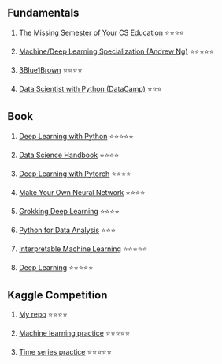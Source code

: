 ## Fundamentals
 
1. [The Missing Semester of Your CS Education](https://missing.csail.mit.edu/2020/) ⭐️⭐️⭐️⭐️

2. [Machine/Deep Learning Specialization (Andrew Ng)](https://www.youtube.com/@Deeplearningai/playlists) ⭐️⭐️⭐️⭐️⭐️
 
3. [3Blue1Brown](https://www.youtube.com/@3blue1brown/playlists) ⭐️⭐️⭐️⭐️

4. [Data Scientist with Python (DataCamp)](https://app.datacamp.com/learn/career-tracks/data-scientist-with-python?version=7) ⭐️⭐️⭐️


## Book

1. [Deep Learning with Python](https://github.com/fchollet/deep-learning-with-python-notebooks) ⭐️⭐️⭐️⭐️⭐️

2. [Data Science Handbook](https://github.com/jakevdp/PythonDataScienceHandbook) ⭐️⭐️⭐️⭐️

3. [Deep Learning with Pytorch](https://www.manning.com/books/deep-learning-with-pytorch) ⭐️⭐️⭐️⭐️

4. [Make Your Own Neural Network](https://www.amazon.com/Make-Your-Own-Neural-Network-ebook/dp/B01EER4Z4G) ⭐️⭐️⭐️⭐️

5. [Grokking Deep Learning](https://www.manning.com/books/grokking-deep-learning) ⭐️⭐️⭐️⭐️

6. [Python for Data Analysis](https://www.oreilly.com/library/view/python-for-data/9781449323592/) ⭐️⭐️⭐️

7. [Interpretable Machine Learning](https://christophm.github.io/interpretable-ml-book/) ⭐️⭐️⭐️⭐️⭐️

8. [Deep Learning](https://www.deeplearningbook.org/lecture_slides.html) ⭐️⭐️⭐️⭐️⭐️


## Kaggle Competition
1. [My repo](https://github.com/creatorcao/kaggle-competition) ⭐️⭐️⭐️⭐️

2. [Machine learning practice](https://www.kaggle.com/competitions/titanic) ⭐️⭐️⭐️⭐️⭐️

3. [Time series practice](https://www.kaggle.com/competitions/widsdatathon2023) ⭐️⭐️⭐️⭐️⭐️

